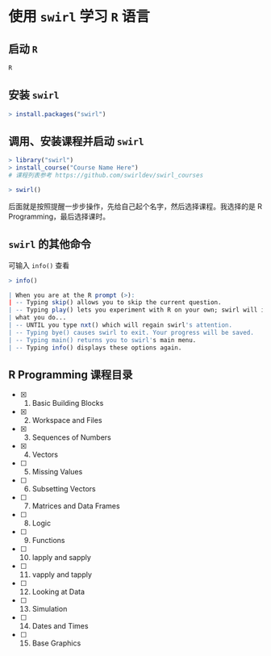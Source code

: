 # 使用 `swirl` 学习 `R` 语言
## 启动 `R`
~~~r
R
~~~
## 安装 `swirl`
~~~r
> install.packages("swirl")
~~~
## 调用、安装课程并启动 `swirl`
~~~r
> library("swirl")
> install_course("Course Name Here")
# 课程列表参考 https://github.com/swirldev/swirl_courses

> swirl()
~~~
后面就是按照提醒一步步操作，先给自己起个名字，然后选择课程。我选择的是 R Programming，最后选择课时。
## `swirl` 的其他命令
可输入 `info()` 查看
~~~r
> info()

| When you are at the R prompt (>):
| -- Typing skip() allows you to skip the current question.
| -- Typing play() lets you experiment with R on your own; swirl will ignore
| what you do...
| -- UNTIL you type nxt() which will regain swirl's attention.
| -- Typing bye() causes swirl to exit. Your progress will be saved.
| -- Typing main() returns you to swirl's main menu.
| -- Typing info() displays these options again.
~~~

## R Programming 课程目录
- [x] 1. Basic Building Blocks
- [x] 2. Workspace and Files
- [x] 3. Sequences of Numbers
- [x] 4. Vectors
- [ ] 5. Missing Values
- [ ] 6. Subsetting Vectors
- [ ] 7. Matrices and Data Frames
- [ ] 8. Logic
- [ ] 9. Functions
- [ ] 10. lapply and sapply
- [ ] 11. vapply and tapply 
- [ ] 12. Looking at Data
- [ ] 13. Simulation
- [ ] 14. Dates and Times
- [ ] 15. Base Graphics